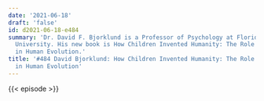 ```yaml
---
date: '2021-06-18'
draft: 'false'
id: d2021-06-18-e484
summary: 'Dr. David F. Bjorklund is a Professor of Psychology at Florida Atlantic
  University. His new book is How Children Invented Humanity: The Role of Development
  in Human Evolution.'
title: '#484 David Bjorklund: How Children Invented Humanity: The Role of Development
  in Human Evolution'
---
```

{{< episode >}}
